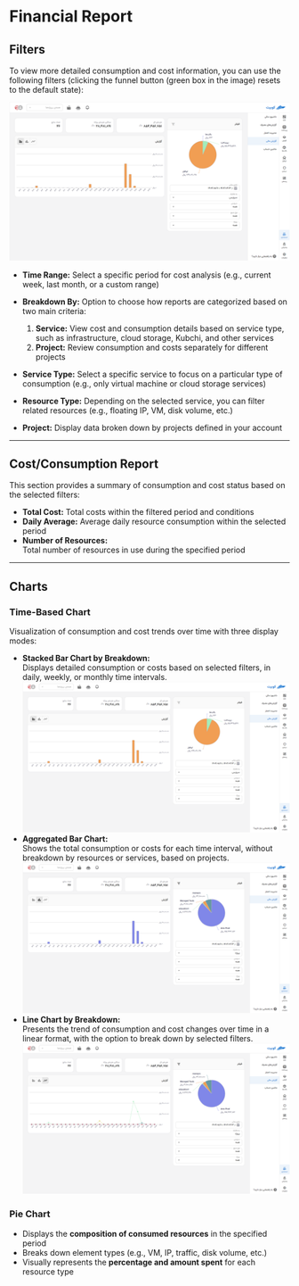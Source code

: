 # Financial Report

## Filters

To view more detailed consumption and cost information, you can use the following filters (clicking the funnel button (green box in the image) resets to the default state):

![Accounting: financial report overview](img/financial-report-overview.png)

- **Time Range:**
  Select a specific period for cost analysis (e.g., current week, last month, or a custom range)
- **Breakdown By:**
  Option to choose how reports are categorized based on two main criteria:

  1. **Service:** View cost and consumption details based on service type, such as infrastructure, cloud storage, Kubchi, and other services
  2. **Project:** Review consumption and costs separately for different projects

- **Service Type:**
  Select a specific service to focus on a particular type of consumption (e.g., only virtual machine or cloud storage services)
- **Resource Type:**
  Depending on the selected service, you can filter related resources (e.g., floating IP, VM, disk volume, etc.)
- **Project:**
  Display data broken down by projects defined in your account

---

## Cost/Consumption Report

This section provides a summary of consumption and cost status based on the selected filters:

- **Total Cost:**
  Total costs within the filtered period and conditions
- **Daily Average:**
  Average daily resource consumption within the selected period
- **Number of Resources:**  
  Total number of resources in use during the specified period

---

## Charts

### Time-Based Chart

Visualization of consumption and cost trends over time with three display modes:

- **Stacked Bar Chart by Breakdown:**  
  Displays detailed consumption or costs based on selected filters, in daily, weekly, or monthly time intervals.
  ![Accounting: financial report overview](img/financial-report-overview.png)
- **Aggregated Bar Chart:**  
  Shows the total consumption or costs for each time interval, without breakdown by resources or services, based on projects.
  ![Accounting: financial report overview](img/financial-report-overview-aggregated.png)
- **Line Chart by Breakdown:**  
  Presents the trend of consumption and cost changes over time in a linear format, with the option to break down by selected filters.
  ![Accounting: financial report overview](img/financial-report-overview-line.png)

### Pie Chart

- Displays the **composition of consumed resources** in the specified period
- Breaks down element types (e.g., VM, IP, traffic, disk volume, etc.)
- Visually represents the **percentage and amount spent** for each resource type
